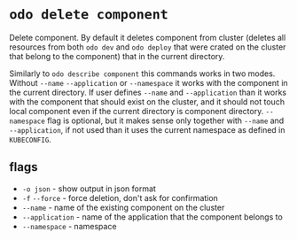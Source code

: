 # `odo delete component`
Delete component.
By default it deletes component from cluster (deletes all resources from both `odo dev` and `odo deploy` that were crated on the cluster that belong to the component) that in the current directory.

Similarly to `odo describe component` this commands works in two modes.
Without `--name` `--application` or `--namespace` it works with the component in the current directory.
If user defines `--name` and `--application` than it works with the component that should exist on the cluster, and it should not touch local component even if the current directory is component directory.
`--namespace` flag is optional, but it makes sense only together with `--name` and `--application`, if not used than it uses the current namespace as defined in `KUBECONFIG`.


## flags
- `-o json` - show output in json format
- `-f` `--force` - force deletion, don't ask for confirmation
- `--name` - name of the existing component on the cluster
- `--application` - name of the application that the component belongs to
- `--namespace` - namespace

